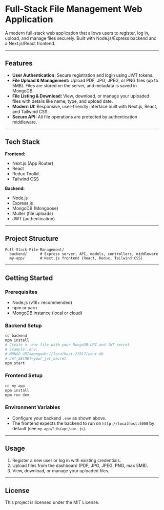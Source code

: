 # Full-Stack File Management Web Application

A modern full-stack web application that allows users to register, log in, upload, and manage files securely. Built with Node.js/Express backend and a Next.js/React frontend.

---

## Features

- **User Authentication:** Secure registration and login using JWT tokens.
- **File Upload & Management:** Upload PDF, JPG, JPEG, or PNG files (up to 5MB). Files are stored on the server, and metadata is saved in MongoDB.
- **File Listing & Download:** View, download, or manage your uploaded files with details like name, type, and upload date.
- **Modern UI:** Responsive, user-friendly interface built with Next.js, React, and Tailwind CSS.
- **Secure API:** All file operations are protected by authentication middleware.

---

## Tech Stack

**Frontend:**
- Next.js (App Router)
- React
- Redux Toolkit
- Tailwind CSS

**Backend:**
- Node.js
- Express.js
- MongoDB (Mongoose)
- Multer (file uploads)
- JWT (authentication)

---

## Project Structure

```
Full-Stack-File-Management/
  backend/      # Express server, API, models, controllers, middleware
  my-app/       # Next.js frontend (React, Redux, Tailwind CSS)
```

---

## Getting Started

### Prerequisites
- Node.js (v16+ recommended)
- npm or yarn
- MongoDB instance (local or cloud)

### Backend Setup
```bash
cd backend
npm install
# Create a .env file with your MongoDB URI and JWT secret
# Example .env:
# MONGO_URI=mongodb://localhost:27017/your-db
# JWT_SECRET=your_jwt_secret
npm start
```

### Frontend Setup
```bash
cd my-app
npm install
npm run dev
```

### Environment Variables
- Configure your backend `.env` as shown above.
- The frontend expects the backend to run on `http://localhost:5000` by default (see `my-app/lib/api/api.js`).

---

## Usage
1. Register a new user or log in with existing credentials.
2. Upload files from the dashboard (PDF, JPG, JPEG, PNG, max 5MB).
3. View, download, or manage your uploaded files.

---

## License

This project is licensed under the MIT License. 